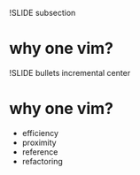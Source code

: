 !SLIDE subsection

# why one vim?

!SLIDE bullets incremental center

# why one vim?

* efficiency
* proximity
* reference
* refactoring
